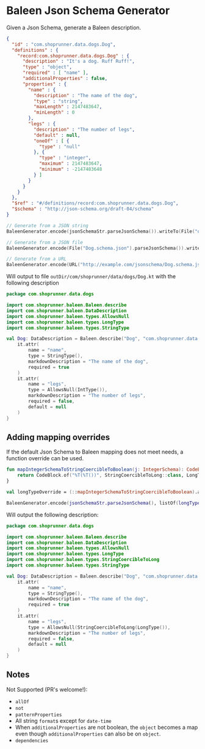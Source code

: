 # Baleen Json Schema Generator

Given a Json Schema, generate a Baleen description.

```json
{
  "id" : "com.shoprunner.data.dogs.Dog",
  "definitions" : {
    "record:com.shoprunner.data.dogs.Dog" : {
      "description" : "It's a dog. Ruff Ruff!",
      "type" : "object",
      "required" : [ "name" ],
      "additionalProperties" : false,
      "properties" : {
        "name" : {
          "description" : "The name of the dog",
          "type" : "string",
          "maxLength" : 2147483647,
          "minLength" : 0
        },
        "legs" : {
          "description" : "The number of legs",
          "default" : null,
          "oneOf" : [ {
            "type" : "null"
          }, {
            "type" : "integer",
            "maximum" : 2147483647,
            "minimum" : -2147483648
          } ]
        }
      }
    }
  },
  "$ref" : "#/definitions/record:com.shoprunner.data.dogs.Dog",
  "$schema" : "http://json-schema.org/draft-04/schema"
}
```

```kotlin
// Generate from a JSON string
BaleenGenerator.encode(jsonSchemaStr.parseJsonSchema()).writeTo(File("outDir"))

// Generate from a JSON file
BaleenGenerator.encode(File("Dog.schema.json").parseJsonSchema()).writeTo(File("outDir"))

// Generate from a URL
BaleenGenerator.encode(URL("http://example.com/jsonschema/Dog.schema.json").parseJsonSchema()).writeTo(File("outDir"))
```

Will output to file `outDir/com/shoprunner/data/dogs/Dog.kt` with the following description

```kotlin
package com.shoprunner.data.dogs

import com.shoprunner.baleen.Baleen.describe
import com.shoprunner.baleen.DataDescription
import com.shoprunner.baleen.types.AllowsNull
import com.shoprunner.baleen.types.LongType
import com.shoprunner.baleen.types.StringType

val Dog: DataDescription = Baleen.describe("Dog", "com.shoprunner.data.dogs", "It's a dog. Ruff Ruff!") {
    it.attr(
        name = "name",
        type = StringType(),
        markdownDescription = "The name of the dog",
        required = true
    )
    it.attr(
        name = "legs",
        type = AllowsNull(IntType()),
        markdownDescription = "The number of legs",
        required = false,
        default = null
    )
}
```

## Adding mapping overrides

If the default Json Schema to Baleen mapping does not meet needs, a function override can be used.

```kotlin
fun mapIntegerSchemaToStringCoercibleToBoolean(j: IntegerSchema): CodeBlock {
    return CodeBlock.of("%T(%T())", StringCoercibleToLong::class, LongType::class)
}

val longTypeOverride = (::mapIntegerSchemaToStringCoercibleToBoolean).asBaleenOverride()

BaleenGenerator.encode(jsonSchemaStr.parseJsonSchema(), listOf(longTypeOverride)).writeTo(File("outDir"))
```

Will output the following description:

```kotlin
package com.shoprunner.data.dogs

import com.shoprunner.baleen.Baleen.describe
import com.shoprunner.baleen.DataDescription
import com.shoprunner.baleen.types.AllowsNull
import com.shoprunner.baleen.types.LongType
import com.shoprunner.baleen.types.StringCoercibleToLong
import com.shoprunner.baleen.types.StringType

val Dog: DataDescription = Baleen.describe("Dog", "com.shoprunner.data.dogs", "It's a dog. Ruff Ruff!") {
    it.attr(
        name = "name",
        type = StringType(),
        markdownDescription = "The name of the dog",
        required = true
    )
    it.attr(
        name = "legs",
        type = AllowsNull(StringCoercibleToLong(LongType()),
        markdownDescription = "The number of legs",
        required = false,
        default = null
    )
}
```

## Notes

Not Supported (PR's welcome!):
* `allOf`
* `not`
* `patternProperties`
* All string `format`s except for `date-time`
* When `additionalProperties` are not boolean, the `object` becomes a map even though `additionalProperties` can also be on `object`.
* `dependencies`